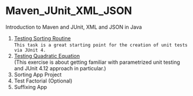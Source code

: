 # Maven_JUnit_XML_JSON
Introduction to Maven and JUnit,  XML and JSON in Java
1. [Testing Sorting Routine](https://github.com/pp8a/Maven_JUnit_XML_JSON/tree/main/test-sorting) </br>```This task is a great starting point for the creation of unit tests via JUnit 4.```
2. [Testing Quadratic Equation](https://github.com/pp8a/Maven_JUnit_XML_JSON/tree/main/test-quadratic-equation) </br>(This exercise is about getting familiar with parametrized unit testing and JUnit 4.12 approach in particular.)
3. Sorting App Project
4. Test Factorial (Optional)
5. Suffixing App
